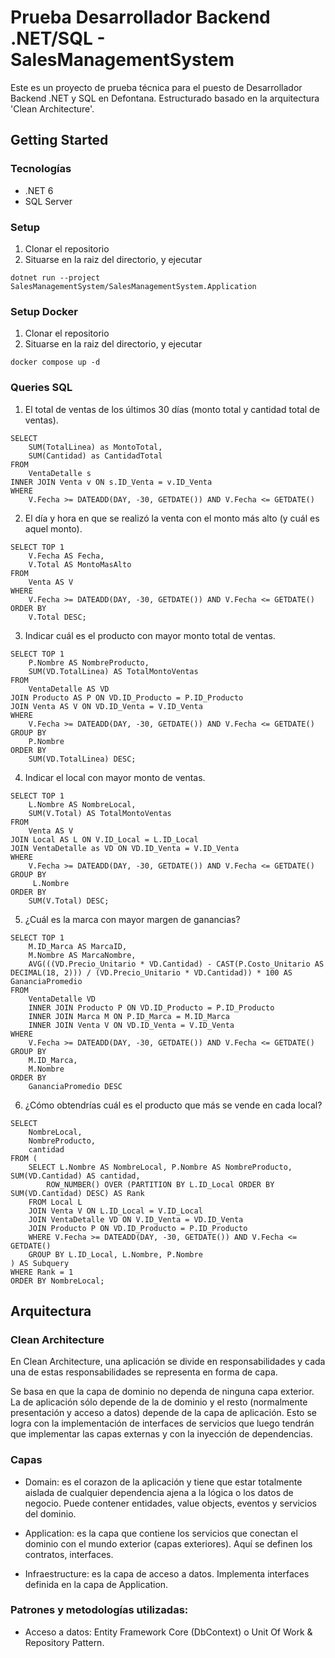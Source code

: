 # Prueba Desarrollador Backend .NET/SQL - SalesManagementSystem

Este es un proyecto de prueba técnica para el puesto de Desarrollador Backend .NET y SQL en Defontana.
Estructurado basado en la arquitectura 'Clean Architecture'.

## Getting Started

### Tecnologías

- .NET 6
- SQL Server

### Setup
1. Clonar el repositorio
2. Situarse en la raiz del directorio, y ejecutar
```
dotnet run --project SalesManagementSystem/SalesManagementSystem.Application
```

### Setup Docker
1. Clonar el repositorio
2. Situarse en la raiz del directorio, y ejecutar
```
docker compose up -d
```


### Queries SQL
1. El total de ventas de los últimos 30 días (monto total y cantidad total de ventas).
```
SELECT 
    SUM(TotalLinea) as MontoTotal,
    SUM(Cantidad) as CantidadTotal
FROM 
    VentaDetalle s
INNER JOIN Venta v ON s.ID_Venta = v.ID_Venta
WHERE 
    V.Fecha >= DATEADD(DAY, -30, GETDATE()) AND V.Fecha <= GETDATE()
```

2. El día y hora en que se realizó la venta con el monto más alto (y cuál es aquel monto).
```
SELECT TOP 1 
    V.Fecha AS Fecha,
    V.Total AS MontoMasAlto
FROM 
    Venta AS V
WHERE 
    V.Fecha >= DATEADD(DAY, -30, GETDATE()) AND V.Fecha <= GETDATE()
ORDER BY 
    V.Total DESC;
```

3. Indicar cuál es el producto con mayor monto total de ventas.
```
SELECT TOP 1 
    P.Nombre AS NombreProducto,
    SUM(VD.TotalLinea) AS TotalMontoVentas
FROM 
    VentaDetalle AS VD
JOIN Producto AS P ON VD.ID_Producto = P.ID_Producto
JOIN Venta AS V ON VD.ID_Venta = V.ID_Venta
WHERE 
    V.Fecha >= DATEADD(DAY, -30, GETDATE()) AND V.Fecha <= GETDATE()
GROUP BY 
    P.Nombre
ORDER BY 
    SUM(VD.TotalLinea) DESC;
```

4. Indicar el local con mayor monto de ventas.
```
SELECT TOP 1 
    L.Nombre AS NombreLocal,
    SUM(V.Total) AS TotalMontoVentas
FROM 
    Venta AS V
JOIN Local AS L ON V.ID_Local = L.ID_Local
JOIN VentaDetalle as VD ON VD.ID_Venta = V.ID_Venta
WHERE 
    V.Fecha >= DATEADD(DAY, -30, GETDATE()) AND V.Fecha <= GETDATE()
GROUP BY
     L.Nombre
ORDER BY 
    SUM(V.Total) DESC;
```

5. ¿Cuál es la marca con mayor margen de ganancias?
```
SELECT TOP 1
    M.ID_Marca AS MarcaID,
    M.Nombre AS MarcaNombre,
    AVG(((VD.Precio_Unitario * VD.Cantidad) - CAST(P.Costo_Unitario AS DECIMAL(18, 2))) / (VD.Precio_Unitario * VD.Cantidad)) * 100 AS GananciaPromedio
FROM
    VentaDetalle VD
    INNER JOIN Producto P ON VD.ID_Producto = P.ID_Producto
    INNER JOIN Marca M ON P.ID_Marca = M.ID_Marca
    INNER JOIN Venta V ON VD.ID_Venta = V.ID_Venta
WHERE
    V.Fecha >= DATEADD(DAY, -30, GETDATE()) AND V.Fecha <= GETDATE()
GROUP BY
    M.ID_Marca,
    M.Nombre
ORDER BY
	GananciaPromedio DESC
```

6. ¿Cómo obtendrías cuál es el producto que más se vende en cada local?
```
SELECT
    NombreLocal,
    NombreProducto,
    cantidad
FROM (
    SELECT L.Nombre AS NombreLocal, P.Nombre AS NombreProducto, SUM(VD.Cantidad) AS cantidad,
        ROW_NUMBER() OVER (PARTITION BY L.ID_Local ORDER BY SUM(VD.Cantidad) DESC) AS Rank
    FROM Local L
    JOIN Venta V ON L.ID_Local = V.ID_Local
    JOIN VentaDetalle VD ON V.ID_Venta = VD.ID_Venta
    JOIN Producto P ON VD.ID_Producto = P.ID_Producto
    WHERE V.Fecha >= DATEADD(DAY, -30, GETDATE()) AND V.Fecha <= GETDATE()
    GROUP BY L.ID_Local, L.Nombre, P.Nombre
) AS Subquery
WHERE Rank = 1
ORDER BY NombreLocal;
```

## Arquitectura

### Clean Architecture 

En Clean Architecture, una aplicación se divide en responsabilidades y cada una de estas responsabilidades se representa en forma de capa.

Se basa en que la capa de dominio no dependa de ninguna capa exterior. La de aplicación sólo depende de la de dominio y el resto (normalmente presentación y acceso a datos) depende de la capa de aplicación. Esto se logra con la implementación de interfaces de servicios que luego tendrán que implementar las capas externas y con la inyección de dependencias.

### Capas

- Domain: es el corazon de la aplicación y tiene que estar totalmente aislada de cualquier dependencia ajena a la lógica o los datos de negocio. Puede contener entidades, value objects, eventos y servicios del dominio.

- Application: es la capa que contiene los servicios que conectan el dominio con el mundo exterior (capas exteriores). Aquí se definen los contratos, interfaces.
- Infraestructure: es la capa de acceso a datos. Implementa interfaces definida en la capa de Application.

### Patrones y metodologías utilizadas:

- Acceso a datos: Entity Framework Core (DbContext) o Unit Of Work & Repository Pattern.